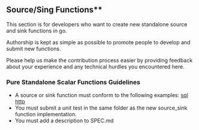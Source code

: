 ## Source/Sing Functions**

This section is for developers who want to create new standalone source and sink functions in go. 

Authorship is kept as simple as possible to promote people to develop and submit new functions. 

Please help us make the contribution process easier by providing feedback about your experience and any technical hurdles you encountered here. 

### **Pure Standalone Scalar Functions Guidelines**

- A source or sink function must conform to the following examples: 
    [sql](https://github.com/influxdata/flux/tree/master/stdlib/sql)
    [http](https://github.com/influxdata/flux/tree/master/stdlib/http)
- You must submit a unit test in the same folder as the new source_sink function implementation. 
- You must  add a description to SPEC.md